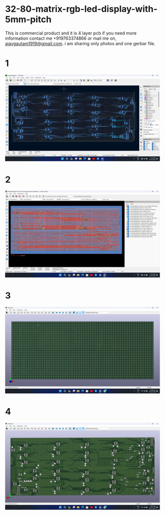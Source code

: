 # 32-80-matrix-rgb-led-display-with-5mm-pitch
This is commercial product and it is 4 layer pcb if you need more information contact me +919763374866 or mail me on, ajaygautam1919@gmail.com. i am sharing only photos and one gerbar file. 

# 1

<img src ="https://github.com/AjayGautam1199/32-80-matrix-rgb-led-display-with-5mm-pitch/blob/main/Screenshot%20(55).png">

# 2 

<img src =" https://github.com/AjayGautam1199/32-80-matrix-rgb-led-display-with-5mm-pitch/blob/main/Screenshot%20(56).png">

# 3

<img src ="https://github.com/AjayGautam1199/32-80-matrix-rgb-led-display-with-5mm-pitch/blob/main/Screenshot%20(81).png">

# 4 

<img src =" https://github.com/AjayGautam1199/32-80-matrix-rgb-led-display-with-5mm-pitch/blob/main/Screenshot%20(82).png">

